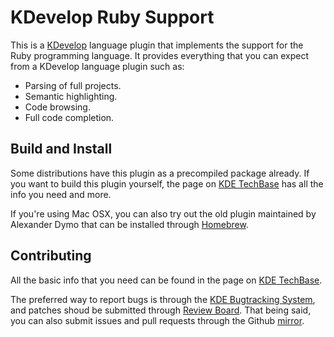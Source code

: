 # KDevelop Ruby Support

This is a [KDevelop](https://www.kdevelop.org/) language plugin that
implements the support for the Ruby programming language. It provides
everything that you can expect from a KDevelop language plugin such as:

- Parsing of full projects.
- Semantic highlighting.
- Code browsing.
- Full code completion.

## Build and Install

Some distributions have this plugin as a precompiled package already. If you
want to build this plugin yourself, the page on
[KDE TechBase](https://techbase.kde.org/Projects/KDevelop4/Ruby) has all the
info you need and more.

If you're using Mac OSX, you can also try out the old plugin maintained by
Alexander Dymo that can be installed through
[Homebrew](https://github.com/adymo/homebrew-kde).

## Contributing

All the basic info that you need can be found in the page on
[KDE TechBase](https://techbase.kde.org/Projects/KDevelop4/Ruby).

The preferred way to report bugs is through the [KDE Bugtracking
System](https://bugs.kde.org), and patches shoud be submitted through
[Review Board](https://git.reviewboard.kde.org/r/new/). That being said,
you can also submit issues and pull requests through the Github
[mirror](https://github.com/mssola/kdev-ruby).

